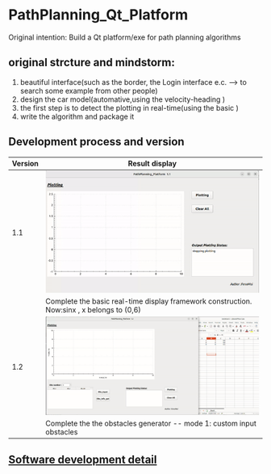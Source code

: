 # PathPlanning_Qt_Platform
Original intention: Build a Qt platform/exe for path planning algorithms

## original strcture and mindstorm:
1. beautiful interface(such as the border, the Login interface e.c. --> to search some example from other people)
2.  design the car model(automative,using the velocity-heading )
3.  the first step is to detect the plotting in real-time(using the basic )
4.  write the algorithm and package it 

## Development process and version
| Version | Result display |
|---------|----------------|
| 1.1 | ![alt text](assets/README/version1.1.gif)|
|     | Complete the basic real-time display framework construction. Now:sinx , x belongs to (0,6)|
| 1.2 | ![alt text](assets/README/version1.2.gif)|
|     | Complete the the obstacles generator -- mode 1: custom input obstacles|

## [Software development detail](software_document.md)

